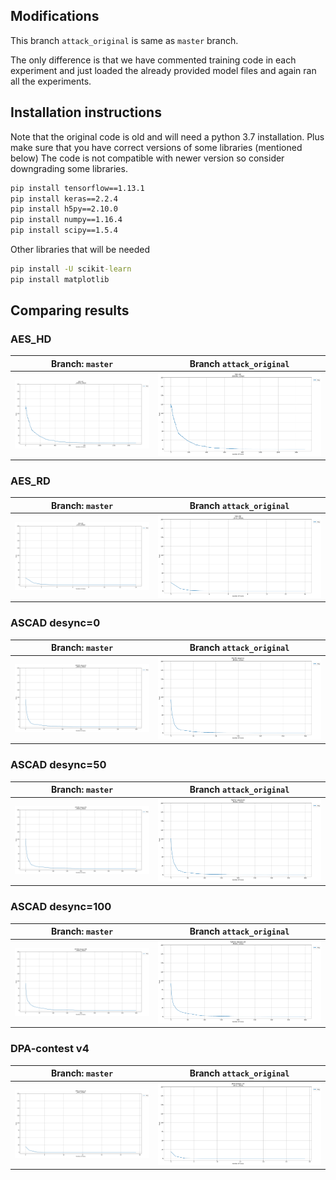 ## Modifications

This branch `attack_original` is same as `master` branch.

The only difference is that we have commented training code 
in each experiment and just loaded the already provided model 
files and again ran all the experiments.

## Installation instructions

Note that the original code is old and will need a python 3.7 installation.
Plus make sure that you have correct versions of some libraries (mentioned below)
The code is not compatible with newer version so consider downgrading some libraries.

```bat
pip install tensorflow==1.13.1
pip install keras==2.2.4
pip install h5py==2.10.0
pip install numpy==1.16.4
pip install scipy==1.5.4
```

Other libraries that will be needed

```bat
pip install -U scikit-learn
pip install matplotlib
```

## Comparing results

### AES_HD

Branch: `master`           |  Branch `attack_original`
:-------------------------:|:-------------------------:
![](https://github.com/SpikingNeuron/Methodology-for-efficient-CNN-architectures-in-SCA/blob/master/AES_HD/fig/rankAES_HD_1500trs_100att.svg)  |  ![](https://github.com/SpikingNeuron/Methodology-for-efficient-CNN-architectures-in-SCA/blob/attack_original/AES_HD/fig/rankAES_HD_1500trs_100att.svg)



### AES_RD

Branch: `master`           |  Branch `attack_original`
:-------------------------:|:-------------------------:
![](https://github.com/SpikingNeuron/Methodology-for-efficient-CNN-architectures-in-SCA/blob/master/AES_RD/fig/rankAES_RD_15trs_100att.svg)  |  ![](https://github.com/SpikingNeuron/Methodology-for-efficient-CNN-architectures-in-SCA/blob/attack_original/AES_RD/fig/rankAES_RD_15trs_100att.svg)



### ASCAD desync=0

Branch: `master`           |  Branch `attack_original`
:-------------------------:|:-------------------------:
![](https://github.com/SpikingNeuron/Methodology-for-efficient-CNN-architectures-in-SCA/blob/master/ASCAD/N0%3D0/fig/rankASCAD_desync0_300trs_100att.svg)  |  ![](https://github.com/SpikingNeuron/Methodology-for-efficient-CNN-architectures-in-SCA/blob/attack_original/ASCAD/N0%3D0/fig/rankASCAD_desync0_300trs_100att.svg)



### ASCAD desync=50

Branch: `master`           |  Branch `attack_original`
:-------------------------:|:-------------------------:
![](https://github.com/SpikingNeuron/Methodology-for-efficient-CNN-architectures-in-SCA/blob/master/ASCAD/N0%3D50/fig/rankASCAD_desync50_400trs_100att.svg)  |  ![](https://github.com/SpikingNeuron/Methodology-for-efficient-CNN-architectures-in-SCA/blob/attack_original/ASCAD/N0%3D50/fig/rankASCAD_desync50_400trs_100att.svg)



### ASCAD desync=100

Branch: `master`           |  Branch `attack_original`
:-------------------------:|:-------------------------:
![](https://github.com/SpikingNeuron/Methodology-for-efficient-CNN-architectures-in-SCA/blob/master/ASCAD/N0%3D100/fig/rankASCAD_desync100_400trs_100att.svg)  |  ![](https://github.com/SpikingNeuron/Methodology-for-efficient-CNN-architectures-in-SCA/blob/attack_original/ASCAD/N0=100/fig/rankASCAD_desync100_400trs_100att.svg)


### DPA-contest v4

Branch: `master`           |  Branch `attack_original`
:-------------------------:|:-------------------------:
![](https://github.com/SpikingNeuron/Methodology-for-efficient-CNN-architectures-in-SCA/blob/master/DPA-contest%20v4/fig/rankDPA-contest_v4_30trs_100att.svg)  |  ![](https://github.com/SpikingNeuron/Methodology-for-efficient-CNN-architectures-in-SCA/blob/attack_original/DPA-contest%20v4/fig/rankDPA-contest_v4_30trs_100att.svg)

